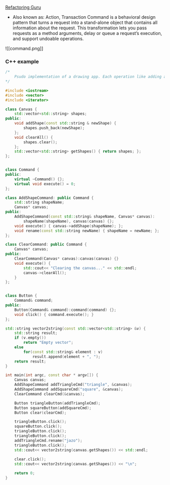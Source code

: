 [Refactoring Guru](https://refactoring.guru/design-patterns/command)
- Also known as: Action, Transaction
Command is a behavioral design pattern that turns a request into a stand-alone object that contains all information about the request. This transformation lets you pass requests as a method arguments, delay or queue a request’s execution, and support undoable operations.

![[command.png]]
### C++ example
```cpp
/*
	Psudo implementation of a drawing app. Each operation like adding a shape to a canvas or clearing the canvas is decoupled from the button class. Allowing the same operation to be used by several elements in the GUI, i.e. buttons, drop-down-menues, shortcuts, etc.
*/

#include <iostream>
#include <vector>
#include <iterator>

class Canvas {
    std::vector<std::string> shapes;
public:
    void addShape(const std::string & newShape) {
        shapes.push_back(newShape);
    };
    void clearAll() {
        shapes.clear();
    };
    std::vector<std::string> getShapes() { return shapes; };
};


class Command {
public:
    virtual ~Command() {};
    virtual void execute() = 0;
};

class AddShapeCommand: public Command {
    std::string shapeName;
    Canvas* canvas;
public:
    AddShapeCommand(const std::string& shapeName, Canvas* canvas):
        shapeName(shapeName), canvas(canvas) {};
    void execute() { canvas->addShape(shapeName); };
    void rename(const std::string newName) { shapeName = newName; };
};

class ClearCommand: public Command {
    Canvas* canvas;
public:
    ClearCommand(Canvas* canvas):canvas(canvas) {}
    void execute() {
        std::cout<< "Clearing the canvas..." << std::endl;
        canvas->clearAll();
    }
};


class Button {
    Command& command;
public:
    Button(Command& command):command(command) {};
    void click() { command.execute(); }
};

std::string vector2string(const std::vector<std::string> &v) {
    std::string result;
    if (v.empty())
        return "Empty vector";
    else
        for(const std::string& element : v)
            result.append(element + ", ");
    return result;
}

int main(int argc, const char * argv[]) {
    Canvas canvas;
    AddShapeCommand addTriangleCmd("triangle", &canvas);
    AddShapeCommand addSquareCmd("square", &canvas);
    ClearCommand clearCmd(&canvas);

    Button triangleButton(addTriangleCmd);   
    Button squareButton(addSquareCmd);
    Button clear(clearCmd);

    triangleButton.click();
    squareButton.click();
    triangleButton.click();
    triangleButton.click();
    addTriangleCmd.rename("jazo");
    triangleButton.click();
    std::cout<< vector2string(canvas.getShapes()) << std::endl;
   
    clear.click();
    std::cout<< vector2string(canvas.getShapes()) << "\n";

    return 0;
}
```